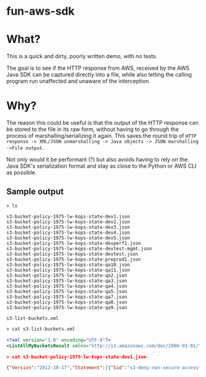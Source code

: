 # fun-aws-sdk

# What?
This is a quick and dirty, poorly written demo, with no tests.

The goal is to see if the HTTP response from AWS, received by the AWS Java SDK can be captured
directly into a file, while also letting the calling program run unaffected and 
unaware of the interception.
  
# Why?
The reason this could be useful is that the output of the HTTP response can be stored to the
file in its raw form, without having to go through the process of marshalling/serializing it again.
This saves the round trip of 
`HTTP response -> XML/JSON unmarshalling -> Java objects -> JSON marshalling ->File output`.

Not only would it be performant (?) but also avoids having to rely on the Java SDK's 
serialization format and stay as close to the Python or AWS CLI as possible. 
                       
## Sample output

```shell
> ls

s3-bucket-policy-1975-lw-kops-state-dev1.json
s3-bucket-policy-1975-lw-kops-state-dev2.json
s3-bucket-policy-1975-lw-kops-state-dev3.json
s3-bucket-policy-1975-lw-kops-state-dev4.json
s3-bucket-policy-1975-lw-kops-state-dev5.json
s3-bucket-policy-1975-lw-kops-state-devperf1.json
s3-bucket-policy-1975-lw-kops-state-devtest-mgmt.json
s3-bucket-policy-1975-lw-kops-state-devtest.json
s3-bucket-policy-1975-lw-kops-state-preprod1.json
s3-bucket-policy-1975-lw-kops-state-qa10.json
s3-bucket-policy-1975-lw-kops-state-qa11.json
s3-bucket-policy-1975-lw-kops-state-qa2.json
s3-bucket-policy-1975-lw-kops-state-qa3.json
s3-bucket-policy-1975-lw-kops-state-qa4.json
s3-bucket-policy-1975-lw-kops-state-qa5.json
s3-bucket-policy-1975-lw-kops-state-qa7.json
s3-bucket-policy-1975-lw-kops-state-qa8.json
s3-bucket-policy-1975-lw-kops-state-qa9.json

s3-list-buckets.xml
```

```xml
> cat s3-list-buckets.xml

<?xml version="1.0" encoding="UTF-8"?>
<ListAllMyBucketsResult xmlns="http://s3.amazonaws.com/doc/2006-03-01/"><Owner><ID>1f042068a1c3d7b9c45d7921055d35ede77ae41ff2f4ed7797d031e42ddae2e9</ID><DisplayName>awsdevtest-admin</DisplayName></Owner><Buckets><Bucket><Name>1975-lw-kops-state-dev1</Name><CreationDat...</Bucket></Buckets></ListAllMyBucketsResult>`
```

```json
> cat s3-bucket-policy-1975-lw-kops-state-dev1.json

{"Version":"2012-10-17","Statement":[{"Sid":"s3-deny-non-secure-access","Ef...":{"Bool":{"aws:SecureTransport":"false"}}}]}
```